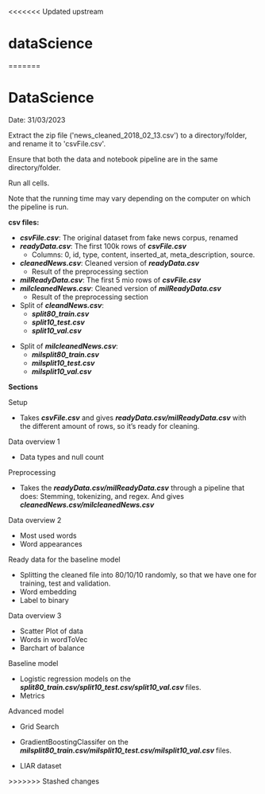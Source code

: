 <<<<<<< Updated upstream
# dataScience
=======
# DataScience 

Date: 31/03/2023

<p>Extract the zip file ('news_cleaned_2018_02_13.csv') to a directory/folder, and rename it to 'csvFile.csv'.</p>
<p>Ensure that both the data and notebook pipeline are in the same directory/folder.</p>
<p>Run all cells.</p>
<p>Note that the running time may vary depending on the computer on which the pipeline is run.</p>

<p><strong>csv files:</strong></p>
<ul>
<li aria-level="1"><strong><em>csvFile.csv</em></strong>: The original dataset from fake news corpus, renamed&nbsp;</li>
<li aria-level="1"><strong><em>readyData.csv</em></strong>: The first 100k rows of <strong><em>csvFile.csv</em></strong>
<ul>
<li aria-level="1">Columns: 0, id, type, content, inserted_at, meta_description, source.</li>
</ul>
</li>
<li><strong><em>cleanedNews.csv</em></strong>: Cleaned version of <strong><em>readyData.csv </em></strong>
<ul>
<li>Result of the preprocessing section</li>
</ul>
</li>
<li><strong><em>milReadyData.csv</em></strong>: The first 5 mio rows of <strong><em>csvFile.csv</em></strong></li>
<li><strong><em>milcleanedNews.csv</em></strong>: Cleaned version of <strong><em>milReadyData.csv</em></strong>
<ul>
<li>Result of the preprocessing section&nbsp;</li>
</ul>
</li>
<li>Split of <strong><em>cleandNews.csv</em></strong>:
<ul>
<li><strong><em>split80_train.csv</em></strong></li>
<li><strong><em>split10_test.csv</em></strong></li>
<li><strong><em>split10_val.csv</em></strong></li>
</ul>
</li>
</ul>
<ul>
</ul>
<ul>
<li>Split of <strong><em>milcleanedNews.csv</em></strong>:
<ul>
<li><strong><em>milsplit80_train.csv&nbsp;</em></strong></li>
<li><strong><em>milsplit10_test.csv&nbsp;</em></strong></li>
<li><strong><em>milsplit10_val.csv&nbsp;</em></strong></li>
</ul>
</li>
</ul>
<ul>
</ul>
<ul>
</ul>
<p><strong>Sections</strong></p>
<p>Setup</p>
<ul>
<li aria-level="1">Takes <strong><em>csvFile.csv</em></strong> and gives <strong><em>readyData.csv/milReadyData.csv</em></strong> with the different amount of rows, so it&rsquo;s ready for cleaning.</li>
</ul>
<p>Data overview 1</p>
<ul>
<li aria-level="1">Data types and null count</li>
</ul>
<p>Preprocessing</p>
<ul>
<li aria-level="1">Takes the <strong><em>readyData.csv/milReadyData.csv</em></strong> through a pipeline that does: Stemming, tokenizing, and regex. And gives <strong><em>cleanedNews.csv/milcleanedNews.csv</em></strong></li>
</ul>
<p>Data overview 2</p>
<ul>
<li aria-level="1">Most used words</li>
<li aria-level="1">Word appearances&nbsp;</li>
</ul>
<p>Ready data for the baseline model</p>
<ul>
<li aria-level="1">Splitting the cleaned file into 80/10/10 randomly, so that we have one for training, test and validation.&nbsp;</li>
<li aria-level="1">Word embedding</li>
<li aria-level="1">Label to binary</li>
</ul>
<p>Data overview 3</p>
<ul>
<li aria-level="1">Scatter Plot of data</li>
<li aria-level="1">Words in wordToVec</li>
<li aria-level="1">Barchart of balance</li>
</ul>
<p>Baseline model</p>
<ul>
<li aria-level="1">Logistic regression models on the <strong><em>split80_train.csv/split10_test.csv/split10_val.csv </em></strong>files.&nbsp;</li>
<li aria-level="1">Metrics</li>
</ul>
<p>Advanced model</p>
<ul>
<li aria-level="1">Grid Search&nbsp;</li>
</ul>
<ul>
<li aria-level="1">GradientBoostingClassifer on the <strong><em>milsplit80_train.csv/milsplit10_test.csv/milsplit10_val.csv </em></strong>files.&nbsp;</li>
</ul>
<ul>
<li aria-level="1">LIAR dataset</li>
</ul>
>>>>>>> Stashed changes
